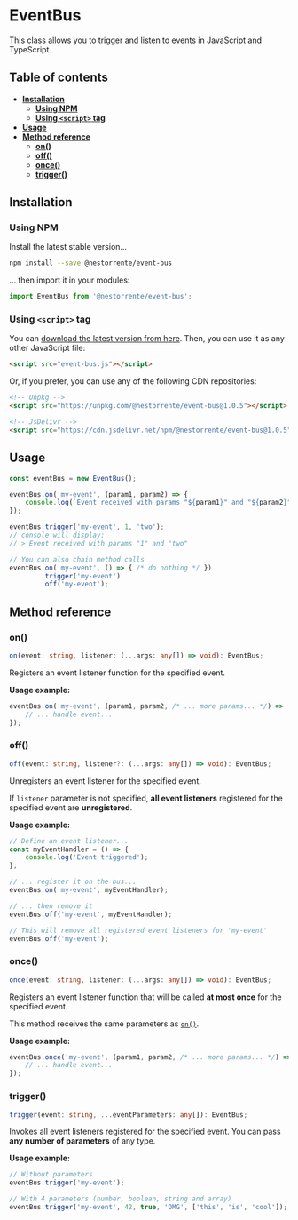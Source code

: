 # EventBus

This class allows you to trigger and listen to events in JavaScript and TypeScript.

## Table of contents

+ **[Installation](#installation)**
    + **[Using NPM](#using-npm)**
    + **[Using `<script>` tag](#using-script-tag)**
+ **[Usage](#usage)**
+ **[Method reference](#method-reference)**
    + **[on()](#on)**
    + **[off()](#off)**
    + **[once()](#once)**
    + **[trigger()](#trigger)**

## Installation

### Using NPM

Install the latest stable version...

```bash
npm install --save @nestorrente/event-bus
```

... then import it in your modules:

```javascript
import EventBus from '@nestorrente/event-bus';
```

### Using `<script>` tag

You can [download the latest version from here](dist/event-bus.js). Then, you can use it as any other JavaScript file:

```html
<script src="event-bus.js"></script>
```

Or, if you prefer, you can use any of the following CDN repositories:

```html
<!-- Unpkg -->
<script src="https://unpkg.com/@nestorrente/event-bus@1.0.5"></script>

<!-- JsDelivr -->
<script src="https://cdn.jsdelivr.net/npm/@nestorrente/event-bus@1.0.5"></script>
```

## Usage

```javascript
const eventBus = new EventBus();

eventBus.on('my-event', (param1, param2) => {
    console.log(`Event received with params "${param1}" and "${param2}"`);
});

eventBus.trigger('my-event', 1, 'two');
// console will display:
// > Event received with params "1" and "two"

// You can also chain method calls
eventBus.on('my-event', () => { /* do nothing */ })
        .trigger('my-event')
        .off('my-event');
```

## Method reference

### on()

```typescript
on(event: string, listener: (...args: any[]) => void): EventBus;
```

Registers an event listener function for the specified event.

**Usage example:**

```javascript
eventBus.on('my-event', (param1, param2, /* ... more params... */) => {
    // ... handle event...
});
```

### off()

```typescript
off(event: string, listener?: (...args: any[]) => void): EventBus;
```

Unregisters an event listener for the specified event.

If `listener` parameter is not specified, **all event listeners** registered for the specified event are **unregistered**.

**Usage example:**

```javascript
// Define an event listener...
const myEventHandler = () => {
    console.log('Event triggered');
};

// ... register it on the bus...
eventBus.on('my-event', myEventHandler);

// ... then remove it
eventBus.off('my-event', myEventHandler);

// This will remove all registered event listeners for 'my-event'
eventBus.off('my-event');
```

### once()

```typescript
once(event: string, listener: (...args: any[]) => void): EventBus;
```

Registers an event listener function that will be called **at most once** for the specified event.

This method receives the same parameters as [`on()`](#on).

**Usage example:**

```javascript
eventBus.once('my-event', (param1, param2, /* ... more params... */) => {
    // ... handle event...
});
```

### trigger()

```typescript
trigger(event: string, ...eventParameters: any[]): EventBus;
```

Invokes all event listeners registered for the specified event. You can pass **any number of parameters** of any type.

**Usage example:**

```javascript
// Without parameters
eventBus.trigger('my-event');

// With 4 parameters (number, boolean, string and array)
eventBus.trigger('my-event', 42, true, 'OMG', ['this', 'is', 'cool']);
```

